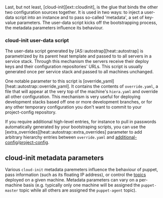 Last, but not least, [cloud-init][ext::cloudinit], is the glue that binds the
other two configuration sources together. It is used in two ways: to inject a
user-data script into an instance and to pass so-called 'metadata', a set of
key-value parameters. The user-data script kicks off the bootstrapping process,
the metadata parameters influence its behaviour.

### cloud-init user-data script

The user-data script generated by [AS::autostrap][heat::autostrap] 
is parametrized by its parent heat template and passed to to all servers in a
service stack. Through this mechanism the servers receive their deploy keys
and their configuration repositories' URLs. This script is usually generated
once per service stack and passed to all machines unchanged.

One notable parameter to this script is
[override_yaml][heat::autostrap::override_yaml]. It contains
the contents of `override.yaml`, a file that will appear at the very top of
the machine's `hiera.yaml` and override all other configuration. This
mechanism is very useful for deploying development stacks based off one or
more development branches, or for any other temporary configuration you don't
want to commit to your project-config repository.

If you require additional high-level entries, for instance to pull in passwords
automatically generated by your bootstraping scripts, you can use the
[extra_overrides][heat::autostrap::extra_overrides] parameter to
add arbitrary hierarchy entries between `override.yaml` and
[additional-config](/config/#additional)/[project-config](/config/#project).

## cloud-init metadata parameters

Various `cloud-init` metadata paremeters influence the behaviour of puppet,
pass information (such as its floating IP address), or control the
[topics](/glossary/#topic) deployed on a given machine. Metadata parameters can
vary on a per-machine basis (e.g. typically only one machine will be assigned
the `puppet-master` topic while all others are assigned the `puppet-agent`
topic).
